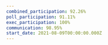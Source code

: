 ```yaml
---
combined_participation: 92.26%
poll_participation: 91.11%
exec_participation: 100%
communication: 98.95%
start_date: 2021-08-09T00:00:00.000Z
---
```

